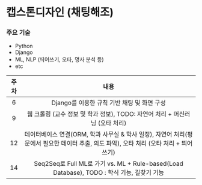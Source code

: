 # 캡스톤디자인 (채팅해조)

### 주요 기술
- Python
- Django
- ML, NLP (띄어쓰기, 오타, 명사 분석 등)
- etc


|주차|내용|
|:-------:|:-----:
|6|Django를 이용한 규칙 기반 채팅 및 화면 구성
|9|웹 크롤링 (교수 정보 및 학과 정보), TODO: 자연어 처리 + 머신러닝 (오타 처리)
|12|데이터베이스 연결(ORM, 학과 사무실 & 학사 일정), 자연어 처리(평문에서 필요한 데이터 추출, 의도 파악), 오타 처리 (오타 처리 + 띄어쓰기)
|14|Seq2Seq로 Full ML로 가기 vs. ML + Rule-based(Load Database), TODO : 학식 기능, 길찾기 기능
